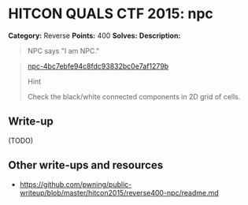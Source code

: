 # HITCON QUALS CTF 2015: npc

**Category:** Reverse
**Points:** 400
**Solves:** 
**Description:**

> NPC says "I am NPC."

> 
> [npc-4bc7ebfe94c8fdc93832bc0e7af1279b](npc-4bc7ebfe94c8fdc93832bc0e7af1279b)
> 
> Hint
>
> Check the black/white connected components in 2D grid of cells.


## Write-up

(TODO)

## Other write-ups and resources

* <https://github.com/pwning/public-writeup/blob/master/hitcon2015/reverse400-npc/readme.md>
